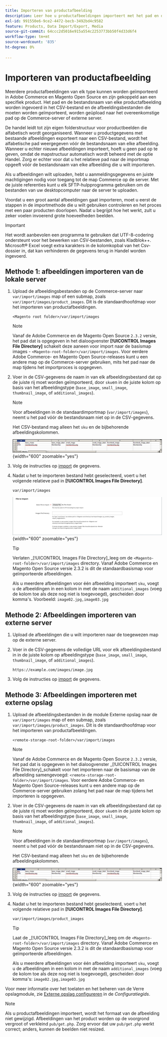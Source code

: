```yaml
---
title: Importeren van productafbeelding
description: Leer hoe u productafbeeldingen importeert met het pad en de bestandsnaam van elke afbeelding.
exl-id: 991550e6-9ce2-4472-becb-3492bd4c9582
feature: Products, Data Import/Export, Media
source-git-commit: 64ccc2d5016e915a554c2253773bb50f4d33d6f4
workflow-type: tm+mt
source-wordcount: '835'
ht-degree: 0%

---
```


# Importeren van productafbeelding

Meerdere productafbeeldingen van elk type kunnen worden geïmporteerd in Adobe Commerce en Magento Open Source en zijn gekoppeld aan een specifiek product. Het pad en de bestandsnaam van elke productafbeelding worden ingevoerd in het CSV-bestand en de afbeeldingsbestanden die moeten worden geïmporteerd, worden geüpload naar het overeenkomstige pad op de Commerce-server of externe server.

De handel leidt tot zijn eigen folderstructuur voor productbeelden die alfabetisch wordt georganiseerd. Wanneer u productgegevens met bestaande afbeeldingen exporteert naar een CSV-bestand, wordt het alfabetische pad weergegeven vóór de bestandsnaam van elke afbeelding. Wanneer u echter nieuwe afbeeldingen importeert, hoeft u geen pad op te geven, omdat de mapstructuur automatisch wordt beheerd met de optie Handel. Zorg er echter voor dat u het relatieve pad naar de importmap opgeeft vóór de bestandsnaam van elke afbeelding die u wilt importeren.

Als u afbeeldingen wilt uploaden, hebt u aanmeldingsgegevens en juiste machtigingen nodig voor toegang tot de map Commerce op de server. Met de juiste referenties kunt u elk SFTP-hulpprogramma gebruiken om de bestanden van uw desktopcomputer naar de server te uploaden.

Voordat u een groot aantal afbeeldingen gaat importeren, moet u eerst de stappen in de importmethode die u wilt gebruiken controleren en het proces met een paar producten doorlopen. Nadat u begrijpt hoe het werkt, zult u zeker voelen invoerend grote hoeveelheden beelden.

>[!IMPORTANT]
>
>Het wordt aanbevolen een programma te gebruiken dat UTF-8-codering ondersteunt voor het bewerken van CSV-bestanden, zoals Kladblok++. Microsoft® Excel voegt extra karakters in de kolomkopbal van het Csv- dossier in, dat kan verhinderen de gegevens terug in Handel worden ingevoerd.

## Methode 1: afbeeldingen importeren van de lokale server

1. Upload de afbeeldingsbestanden op de Commerce-server naar `var/import/images` map of een submap, zoals `var/import/images/product_images`. Dit is de standaardhoofdmap voor het importeren van productafbeeldingen.

   ```terminal
   <Magento root folder>/var/import/images
   ```

   >[!NOTE]
   >
   Vanaf de Adobe Commerce en de Magento Open Source `2.3.2` versie, het pad dat is opgegeven in het dialoogvenster **[!UICONTROL Images File Directory]** schakelt deze aaneen voor import naar de basismap images - `<Magento-root-folder>/var/import/images`. Voor eerdere Adobe Commerce- en Magento Open Source-releases kunt u een andere map op de Commerce-server gebruiken, mits het pad naar de map tijdens het importproces is opgegeven.

1. Voer in de CSV-gegevens de naam in van elk afbeeldingsbestand dat op de juiste rij moet worden geïmporteerd, door `sku`en in de juiste kolom op basis van het afbeeldingstype (`base_image`, `small_image`, `thumbnail_image`, of `additional_images`).

   >[!NOTE]
   >
   Voor afbeeldingen in de standaardimportmap (`var/import/images`), neemt u het pad vóór de bestandsnaam niet op in de CSV-gegevens.

   Het CSV-bestand mag alleen het `sku` en de bijbehorende afbeeldingskolommen.

   ![Voorbeeld: CSV-afbeeldingsgegevens importeren](./assets/data-import-csv-image-files-default-local.png){width="600" zoomable="yes"}

1. Volg de instructies op [import](data-import.md) de gegevens.

1. Nadat u het te importeren bestand hebt geselecteerd, voert u het volgende relatieve pad in **[!UICONTROL Images File Directory]**.

   ```terminal
   var/import/images
   ```

   ![Map voor het importeren van afbeeldingen](./assets/data-import-file-to-import.png){width="600" zoomable="yes"}

   >[!TIP]
   >
   Verlaten _[!UICONTROL Images File Directory]_leeg om de `<Magento-root-folder>/var/import/images` directory. Vanaf Adobe Commerce en Magento Open Source versie 2.3.2 is dit de standaardbasismap voor geïmporteerde afbeeldingen.

   Als u meerdere afbeeldingen voor één afbeelding importeert `sku`, voegt u de afbeeldingen in een kolom in met de naam `additional_images` (voeg de kolom toe als deze nog niet is toegevoegd), gescheiden door komma&#39;s. Voorbeeld: `image02.jpg,image03.jpg`

## Methode 2: Afbeeldingen importeren van externe server

1. Upload de afbeeldingen die u wilt importeren naar de toegewezen map op de externe server.

1. Voer in de CSV-gegevens de volledige URL voor elk afbeeldingsbestand in in de juiste kolom op afbeeldingstype (`base_image`, `small_image`, `thumbnail_image`, of `additional_images`).

   ```terminal
   https://example.com/images/image.jpg
   ```

1. Volg de instructies op [import](data-import.md) de gegevens.

## Methode 3: Afbeeldingen importeren met externe opslag

1. Upload de afbeeldingsbestanden in de module Externe opslag naar de `var/import/images` map of een submap, zoals `var/import/images/product_images`. Dit is de standaardhoofdmap voor het importeren van productafbeeldingen.

   ```terminal
   <remote-storage-root-folder>/var/import/images
   ```

   >[!NOTE]
   >
   Vanaf de Adobe Commerce en de Magento Open Source `2.3.2` versie, het pad dat is opgegeven in het dialoogvenster _[!UICONTROL Images File Directory]_schakelt voor het importeren naar de basismap van de afbeelding samengevoegd: `<remote-storage-root-folder>/var/import/images`. Voor eerdere Adobe Commerce- en Magento Open Source-releases kunt u een andere map op de Commerce-server gebruiken zolang het pad naar de map tijdens het importeren is opgegeven.

1. Voer in de CSV-gegevens de naam in van elk afbeeldingsbestand dat op de juiste rij moet worden geïmporteerd, door `sku`en in de juiste kolom op basis van het afbeeldingstype (`base_image`, `small_image`, `thumbnail_image`, of `additional_images`).

   >[!NOTE]
   >
   Voor afbeeldingen in de standaardimportmap (`var/import/images`), neemt u het pad vóór de bestandsnaam niet op in de CSV-gegevens.

   Het CSV-bestand mag alleen het `sku` en de bijbehorende afbeeldingskolommen.

   ![Voorbeeld: CSV-afbeeldingsgegevens importeren](./assets/data-import-csv-image-files-default-local.png){width="600" zoomable="yes"}

1. Volg de instructies op [import](data-import.md) de gegevens.

1. Nadat u het te importeren bestand hebt geselecteerd, voert u het volgende relatieve pad in **[!UICONTROL Images File Directory]**.

   ```terminal
   var/import/images/product_images
   ```

   >[!TIP]
   >
   Laat de _[!UICONTROL Images File Directory]_leeg om de `<Magento-root-folder>/var/import/images` directory. Vanaf Adobe Commerce en Magento Open Source versie 2.3.2 is dit de standaardbasismap voor geïmporteerde afbeeldingen.

   Als u meerdere afbeeldingen voor één afbeelding importeert `sku`, voegt u de afbeeldingen in een kolom in met de naam `additional_images` (voeg de kolom toe als deze nog niet is toegevoegd), gescheiden door komma&#39;s: `image02.jpg,image03.jpg`

Voor meer informatie over het toelaten en het beheren van de Verre opslagmodule, zie [Externe opslag configureren](https://experienceleague.adobe.com/docs/commerce-operations/configuration-guide/storage/remote-storage/remote-storage.html) in de _Configuratiegids_.

>[!NOTE]
>
Als u productafbeeldingen importeert, wordt het formaat van de afbeelding niet gewijzigd. Afbeeldingen van het product worden op de voorgrond vergroot of verkleind `pub/get.php`. Zorg ervoor dat uw `pub/get.php` werkt correct; anders, kunnen de beelden niet resized.
